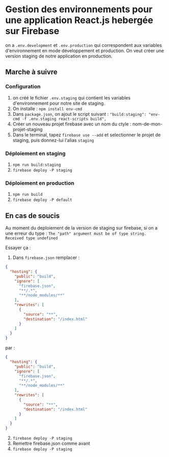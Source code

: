 # Gestion des environnements pour une application React.js hebergée sur Firebase

on a `.env.development` et `.env.production` qui correspondent aux variables d'environnement en mode développement et production.
On veut créer une version staging de notre application en production.

## Marche à suivre

### Configuration

1. on créé le fichier `.env.staging` qui contient les variables d'environnement pour notre site de staging.
2. On installe : `npm install env-cmd`
3. Dans `package.json`, on ajout le script suivant : `"build:staging": "env-cmd -f .env.staging react-scripts build",`
4. Créer un nouveau projet firebase avec un nom du ctyle : nom-de-mon-projet-staging
5. Dans le terminal, tapez `firebase use --add` et selectionner le projet de staging, puis donnez-lui l'alias `staging`

### Déploiement en staging

1. `npm run build:staging`
2. `firebase deploy -P staging`

### Déploiement en production

1. `npm run build`
2. `firebase deploy -P default`

## En cas de soucis

Au moment du deploiement de la version de staging sur firebase, si on a une erreur du type :
`The "path" argument must be of type string. Received type undefined`

Essayer ça :
1. Dans `firebase.json` remplacer :

```JSON
{
  "hosting": {
    "public": "build",
    "ignore": [
      "firebase.json",
      "**/.*",
      "**/node_modules/**"
    ],
    "rewrites": [
      {
        "source": "**",
        "destination": "/index.html"
      }
    ]
  }
}
```

par :

```JSON
{
  "hosting": {
    "public": "build",
    "ignore": [
      "firebase.json",
      "**/.*",
      "**/node_modules/**"
    ],
    "rewrites": [
      {
        "source": "**",
        "destination": "/index.html"
      }
    ]
  }
}
```
2. `firebase deploy -P staging`
3. Remettre firebase.json comme avant
4. `firebase deploy -P staging`
